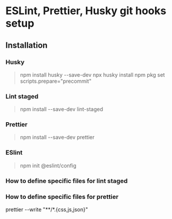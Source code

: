 # ESLint, Prettier, Husky git hooks setup

## Installation

### Husky
> npm install husky --save-dev
> npx husky install
> npm pkg set scripts.prepare="precommit"

### Lint staged
> npm install --save-dev lint-staged

### Prettier
> npm install --save-dev prettier

### ESlint
> npm init @eslint/config

### How to define specific files for lint staged


### How to define specific files for prettier

prettier --write "**/*.{css,js,json}"

